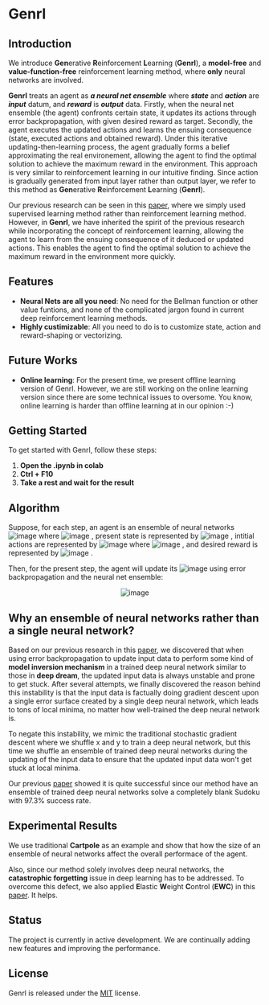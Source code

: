 # Genrl
## Introduction
We introduce **Gen**erative **R**einforcement **L**earning (**Genrl**), a **model-free** and **value-function-free** reinforcement learning method, where **only** neural networks are involved.

**Genrl** treats an agent as ***a neural net ensemble*** where ***state*** and ***action*** are ***input*** datum, and ***reward*** is ***output*** data. Firstly, when the neural net ensemble (the agent) confronts certain state, it updates its actions through error backpropagation, with given desired reward as target. Secondly, the agent executes the updated actions and learns the ensuing consequence (state, executed actions and obtained reward). Under this iterative updating-then-learning process, the agent gradually forms a belief approximating the real environement, allowing the agent to find the optimal solution to achieve the maximum reward in the environment. This approach is very similar to reinforcement learning in our intuitive finding. Since action is gradually generated from input layer rather than output layer, we refer to this method as **Gen**erative **R**einforcement **L**earning (**Genrl**).

Our previous research can be seen in this [paper](https://ala2022.github.io/papers/ALA2022_paper_4.pdf), where we simply used supervised learning method rather than reinforcement learning method. However, in **Genrl**, we have inherited the spirit of the previous research while incorporating the concept of reinforcement learning, allowing the agent to learn from the ensuing consequence of it deduced or updated actions. This enables the agent to find the optimal solution to achieve the maximum reward in the environment more quickly.

## Features
- **Neural Nets are all you need**: No need for the Bellman function or other value funtions, and none of the complicated jargon found in current deep reinforcement learning methods.
- **Highly custimizable**: All you need to do is to customize state, action and reward-shaping or vectorizing.

## Future Works
- **Online learning**: For the present time, we present offline learning version of Genrl. However, we are still working on the online learning version since there are some technical issues to oversome. You know, online learning is harder than offline learning at in our opinion :-)

## Getting Started
To get started with Genrl, follow these steps:

1. **Open the .ipynb in colab**
2. **Ctrl + F10**
3. **Take a rest and wait for the result**

## Algorithm
Suppose, for each step, an agent is an ensemble of neural networks 
<img src="https://github.com/user-attachments/assets/3469e249-0a09-49f1-bafe-26283d2708c7" alt="image"> 
where 
<img src="https://github.com/user-attachments/assets/60552124-f33a-40b0-8e7b-8453982ee753" alt="image">
, present state is represented by 
<img src="https://github.com/user-attachments/assets/3469e249-0a09-49f1-bafe-26283d2708c7" alt="image"> 
, intitial actions are represented by 
<img src="https://github.com/user-attachments/assets/3469e249-0a09-49f1-bafe-26283d2708c7" alt="image"> 
where 
<img src="https://github.com/user-attachments/assets/3469e249-0a09-49f1-bafe-26283d2708c7" alt="image">
, and desired reward is represented by 
<img src="https://github.com/user-attachments/assets/3469e249-0a09-49f1-bafe-26283d2708c7" alt="image">
.

Then, for the present step, the agent will update its 
<img src="https://github.com/user-attachments/assets/3469e249-0a09-49f1-bafe-26283d2708c7" alt="image"> 
using error backpropagation and the neural net ensemble:

<p align="center">
  <img src="https://github.com/user-attachments/assets/6dc2dd45-e95c-4c61-b0cd-72e5f3daae49" alt="image">
</p>

## Why an ensemble of neural networks rather than a single neural network?
Based on our previous research in this [paper](https://ala2022.github.io/papers/ALA2022_paper_4.pdf), we discovered that when using error backpropagation to update input data to perform some kind of **model inversion mechanism** in a trained deep neural network similar to those in **deep dream**, the updated input data is always unstable and prone to get stuck. After several attempts, we finally discovered the reason behind this instability is that the input data is factually doing gradient descent upon a single error surface created by a single deep neural network, which leads to tons of local minima, no matter how well-trained the deep neural network is.

To negate this instability, we mimic the traditional stochastic gradient descent where we shuffle x and y to train a deep neural network, but this time we shuffle an ensemble of trained deep neural networks during the updating of the input data to ensure that the updated input data won't get stuck at local minima.

Our previous [paper](https://ala2022.github.io/papers/ALA2022_paper_4.pdf) showed it is quite successful since our method have an ensemble of trained deep neural networks solve a completely blank Sudoku with 97.3% success rate.

## Experimental Results
We use traditional **Cartpole** as an example and show that how the size of an ensemble of neural networks affect the overall performace of the agent.




Also, since our method solely involves deep neural networks, the **catastrophic forgetting** issue in deep learning has to be addressed. To overcome this defect, we also applied **E**lastic **W**eight **C**ontrol (**EWC**) in this [paper](https://arxiv.org/pdf/1612.00796). It helps.

## Status
The project is currently in active development. We are continually adding new features and improving the performance.

## License
Genrl is released under the [MIT](https://github.com/Brownwang0426/Genrl/blob/main/LICENSE) license.
